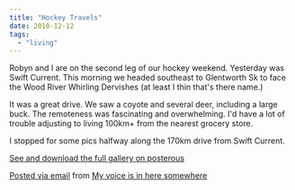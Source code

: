 ```yaml
---
title: "Hockey Travels"
date: 2010-12-12
tags:
  - "living"
---
```


Robyn and I are on the second leg of our hockey weekend. Yesterday was Swift Current. This morning we headed southeast to Glentworth Sk to face the Wood River Whirling Dervishes (at least I thin that's there name.)

It was a great drive. We saw a coyote and several deer, including a large buck. The remoteness was fascinating and overwhelming. I'd have a lot of trouble adjusting to living 100km+ from the nearest grocery store.

I stopped for some pics halfway along the 170km drive from Swift Current.  


[See and download the full gallery on posterous](http://madbaker.posterous.com/hockey-travels)

[Posted via email](http://posterous.com) from [My voice is in here somewhere](http://madbaker.posterous.com/hockey-travels)
